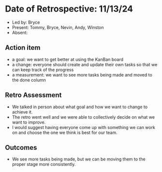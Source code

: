 # Date of Retrospective: 11/13/24

* Led by: Bryce
* Present: Tommy, Bryce, Nevin, Andy, Winston
* Absent: 

## Action item

* a goal: we want to get better at using the KanBan board
* a change: everyone should create and update their own tasks so that we can keep track of the progress
* a measurement: we want to see more tasks being made and moved to the done column

## Retro Assessment

* We talked in person about what goal and how we want to change to achieve it.
* The retro went well and we were able to collectively decide on what we want to improve.
* I would suggest having everyone come up with something we can work on and choose the one we think is best for our team.

## Outcomes

* We see more tasks being made, but we can be moving them to the proper stage more consistently.
